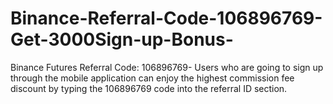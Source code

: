 # Binance-Referral-Code-106896769-Get-3000Sign-up-Bonus-
Binance Futures Referral Code: 106896769- Users who are going to sign up through the mobile application can enjoy the highest commission fee discount by typing the 106896769 code into the referral ID section.
